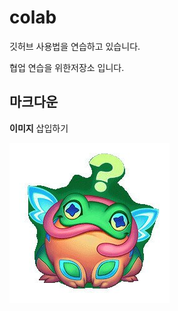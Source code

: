 # colab
깃허브 사용법을 연습하고 있습니다.

협업 연습을 위한저장소 입니다.

## 마크다운

**이미지** 삽입하기

![프로필 이미지](./test_image.jpg)
